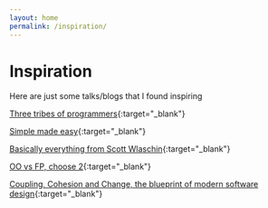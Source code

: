 ```yaml
---
layout: home
permalink: /inspiration/
---
```


# Inspiration

Here are just some talks/blogs that I found inspiring

<i class="fa-solid fa-blog"></i> [Three tribes of programmers](https://josephg.com/blog/3-tribes/){:target="_blank"}

<i class="fa-solid fa-video"></i> [Simple made easy](https://www.infoq.com/presentations/Simple-Made-Easy/){:target="_blank"}

<i class="fa-solid fa-video"></i> [Basically everything from Scott Wlaschin](https://fsharpforfunandprofit.com/video/){:target="_blank"}

<i class="fa-solid fa-video"></i> [OO vs FP, choose 2](https://www.youtube.com/watch?v=8GWZE2Y2O9E){:target="_blank"}

<i class="fa-solid fa-video"></i> [Coupling, Cohesion and Change, the blueprint of modern software design](https://www.youtube.com/watch?v=ZHhzw53G9bU){:target="_blank"}
